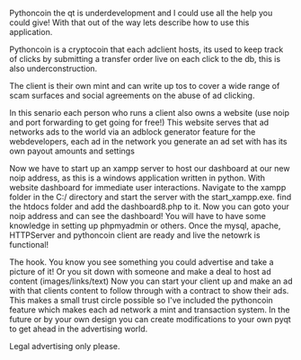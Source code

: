 Pythoncoin the qt is underdevelopment and I could use all the help you could give! With that out of the way lets describe how to use this application.

Pythoncoin is a cryptocoin that each adclient hosts, its used to keep track of clicks by submitting a transfer order live on each click to the db, this is also underconstruction.

The client is their own mint and can write up tos to cover a wide range of scam surfaces and social agreements on the abuse of ad clicking. 

In this senario each person who runs a client also owns a website (use noip and port forwarding to get going for free!)
This website serves that ad networks ads to the world via an adblock generator feature for the webdevelopers, each ad in the network you generate an ad set with has its own payout amounts and settings

Now we have to start up an xampp server to host our dashboard at our new noip address, as this is a windows application written in python. With website dashboard for immediate user interactions.
Navigate to the xampp folder in the C:/ directory and start the server with the start_xampp.exe. find the htdocs folder and add the dashboard8.php to it. Now you can goto your noip address and can see the dashboard! You will have to have some knowledge in setting up phpmyadmin or others.
Once the mysql, apache, HTTPServer and pythoncoin client are ready and live the netowrk is functional! 

The hook.
You know you see something you could advertise and take a picture of it! Or you sit down with someone and make a deal to host ad content (images/links/text)
Now you can start your client up and make an ad with that clients content to follow through with a contract to show their ads.
This makes a small trust circle possible so I've included the pythoncoin feature which makes each ad network a mint and transaction system.
In the future or by your own design you can create modifications to your own pyqt to get ahead in the advertising world.

Legal advertising only please.
